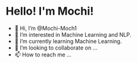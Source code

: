 # Hello! I'm Mochi!

- 👋 Hi, I’m @Mochi-Moch1
- 👀 I’m interested in Machine Learning and NLP.
- 🌱 I’m currently learning Machine Learning.
- 💞️ I’m looking to collaborate on ...
- 📫 How to reach me ...

<!---
Mochi-Moch1/Mochi-Moch1 is a ✨ special ✨ repository because its `README.md` (this file) appears on your GitHub profile.
You can click the Preview link to take a look at your changes.
--->
